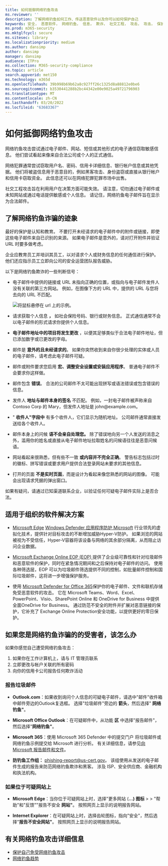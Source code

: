 ```yaml
---
title: 如何抵御网络钓鱼攻击
ms.reviewer: ''
description: 了解网络钓鱼如何工作、传送恶意软件以及你可以如何保护自己
keywords: 安全， 恶意软件， 网络钓鱼， 信息， 欺诈， 社交工程， 攻击， 攻击， 保护， 趋势， 目标攻击
ms.prod: m365-security
ms.mktglfcycl: secure
ms.sitesec: library
ms.localizationpriority: medium
ms.author: dansimp
author: dansimp
manager: dansimp
audience: ITPro
ms.collection: M365-security-compliance
ms.topic: article
search.appverid: met150
ms.technology: m365d
ms.openlocfilehash: 39b998b69b62a8c927ff26c1325d8a88812e0be6
ms.sourcegitcommit: b3530441288b2bc44342e00e9025a49721796903
ms.translationtype: MT
ms.contentlocale: zh-CN
ms.lasthandoff: 03/20/2022
ms.locfileid: "63683367"
---
```

# <a name="how-to-protect-against-phishing-attacks"></a>如何抵御网络钓鱼攻击

网络钓鱼攻击尝试通过电子邮件、网站、短信或其他形式的电子通信窃取敏感信息。 他们尝试看起来像来自合法公司或个人的正式通信。

网络犯罪通常尝试窃取用户名、密码、信用卡详细信息、银行帐户信息或其他凭据。 他们将被盗信息用于恶意目的，例如黑客攻击、身份盗窃或直接从银行帐户和信用卡窃取资金。 此信息还可以在网络犯罪犯罪市场中出售。

社交工程攻击旨在利用用户在决策方面可能失效。 请注意，切勿通过电子邮件或未知网站或通过电话提供敏感或个人信息。 请记住，网络钓鱼电子邮件旨在显示为合法邮件。

## <a name="learn-the-signs-of-a-phishing-scam"></a>了解网络钓鱼诈骗的迹象

最好的保护是认知和教育。 不要打开未经请求的电子邮件中的附件或链接，即使这些电子邮件来自已识别的来源。 如果电子邮件是意外的，请对打开附件并验证 URL 时要多做考虑。

企业应教育员工并培训其员工，以对请求个人或财务信息的任何通信进行保护。 他们还应指示员工立即向公司的安全运营团队报告威胁。

以下是网络钓鱼欺诈的一些判断信号：

* 电子邮件中提供的链接或 URL 未指向正确的位置，或指向与电子邮件发件人没有关联的第三方网站。 例如，在图像下方的 URL 中，提供的 URL 与您将去向的 URL 不匹配。

    ![将鼠标悬停在 url 上的示例。](../../media/security-intelligence-images/url-hover.png)

* 请求获取个人信息 **，** 如社会保险号码、银行或财务信息。 正式通信通常不会以电子邮件的形式请求你提供个人信息。

* **电子邮件地址中的项目将发生更改** ，以便其足够类似于合法电子邮件地址，但已添加数字或已更改的字母。

* 邮件是 **意外的且未经请求的**。 如果你突然收到来自你很少处理的实体或人员的电子邮件，请考虑此电子邮件可疑。

* 邮件或附件要求您启用 **宏、调整安全设置或安装应用程序**。 普通电子邮件不会要求你这样做。

* 邮件包含 **错误**。 合法的公司邮件不太可能出现拼写或语法错误或包含错误的信息。

* 发件人 **地址与邮件本身的签名** 不匹配。 例如，一封电子邮件被声称来自 Contoso Corp 的 Mary，但发件人地址是 john<span></span>@example.com。

* " **收件人"字段中** 有多个收件人，它们显示为随机地址。 公司邮件通常直接发送给各个收件人。

* 邮件本身上的问候 **语不会亲自处理您。** 除了错误地向另一个人发送的消息之外，滥用你的姓名或直接从电子邮件地址拉取姓名的问候语往往是恶意问候语。

* 网站看起来很熟悉，但有些不一致 **或内容并不完全正确**。 警告标志包括过时的徽标、拼写错误或要求用户提供合法登录网站未要求的其他信息。

* 打开的页面 **不是实时页面**，而是设计为看起来像您熟悉的网站的图像。 可能会出现请求凭据的弹出窗口。

如果有疑问，请通过已知渠道联系企业，以验证任何可疑电子邮件实际上是否合法。

## <a name="software-solutions-for-organizations"></a>适用于组织的软件解决方案

* [Microsoft Edge](/microsoft-edge/deploy/index) [Windows Defender 应用程序防护 Microsoft](/windows/security/microsoft-defender-application-guard/md-app-guard-overview.md) 行业领先的虚拟化技术，提供针对目标攻击的不断增加威胁Hyper-V防护。 如果浏览的网站被视为不受信任，Hyper-V容器将该设备与网络的其余部分隔离，从而阻止访问企业数据。

* [Microsoft Exchange Online EOP (EOP) ](https://products.office.com/exchange/exchange-email-security-spam-protection) 提供了企业级可靠性和针对垃圾邮件和恶意软件的保护，同时在紧急情况期间和之后保持对电子邮件的访问。  使用各种筛选层，EOP 可以为垃圾邮件筛选提供不同的控制，如批量邮件控制和国际垃圾邮件，这将进一步增强保护服务。

* 使用 [Microsoft Defender for Office 365](https://products.office.com/exchange/online-email-threat-protection?ocid=cx-blog-mmpc)保护你的电子邮件、文件和联机存储免受恶意软件的攻击。 它在 Microsoft Teams、Word、Excel、PowerPoint、Visio、SharePoint Online 和 OneDrive for Business 中提供全面OneDrive for Business。 通过防范不安全的附件并扩展对恶意链接的保护，它补充了 Exchange Online Protection安全功能，以提供更好的零日保护。

## <a name="what-to-do-if-youve-been-a-victim-of-a-phishing-scam"></a>如果您是网络钓鱼诈骗的的受害者，该怎么办

如果你感觉自己遭受网络钓鱼攻击：

1. 如果你在工作计算机上，请与 IT 管理员联系
2. 立即更改与帐户关联的所有密码
3. 向你的信用卡公司报告任何欺诈活动

### <a name="reporting-spam"></a>报告垃圾邮件

- **Outlook.com**：如果收到询问个人信息的可疑电子邮件，请选中"邮件"收件箱中邮件旁边的Outlook复选框。 选择"垃圾邮件"旁边的 **箭头**，然后选择" **网络钓鱼"**。

- **Microsoft Office Outlook**：在可疑邮件中，从功能 **区** 中选择"报告邮件"，然后选择"**网络钓鱼"**。

- **Microsoft 365**：使用 Microsoft 365 Defender 中的提交门户 [](/microsoft-365/security/office-365-security/report-junk-email-messages-to-microsoft)将垃圾邮件或网络钓鱼示例提交给 Microsoft 进行分析。 有关详细信息，请参见[向 Microsoft 报告邮件和文件](/microsoft-365/security/office-365-security/report-junk-email-messages-to-microsoft)。

- **防钓鱼工作组：** phishing-report@us-cert.gov。 该组使用从发送的电子邮件生成的报告来防范网络钓鱼欺诈和黑客。 涉及 ISP、安全供应商、金融机构和执法机构。

### <a name="if-youre-on-a-suspicious-website"></a>如果位于可疑网站上

- **Microsoft Edge**：当你位于可疑网站上时，选择"更多网站 (**...) 图标** >  > "帮助"和"反馈""报告不安全 **网站"**。 按照网页上显示的说明报告网站。

- **Internet Explorer**：在可疑网站上时，选择齿轮图标，指向"安全"，然后选择"**报告不安全网站"**。 按照网页上显示的说明报告网站。

## <a name="more-information-about-phishing-attacks"></a>有关网络钓鱼攻击详细信息

- [保护自己免受网络钓鱼攻击](https://support.microsoft.com/help/4033787/windows-protect-yourself-from-phishing)
- [网络钓鱼趋势](phishing-trends.md)

